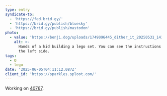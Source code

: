 ```yaml
---
type: entry
syndicate-to:
  - 'https://fed.brid.gy/'
  - 'https://brid.gy/publish/bluesky'
  - 'https://brid.gy/publish/mastodon'
photo:
  - value: 'https://benji.dog/uploads/1749096445_dither_it_20250531_141724.png'
    alt: >-
      Hands of a kid building a lego set. You can see the instructions open on
      the left side.
tags:
  - O
  - lego
date: '2025-06-05T04:11:12.087Z'
client_id: 'https://sparkles.sploot.com/'
---
```

Working on [40767](https://www.lego.com/en-us/product/up-scaled-baby-astronaut-40767).
